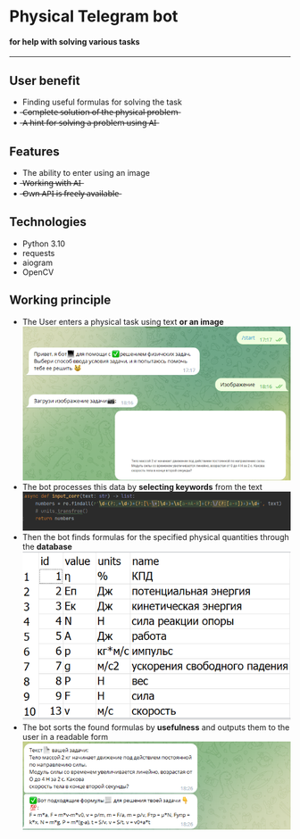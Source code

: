 # Physical Telegram bot
#### for help with solving various tasks

***

## User benefit
* Finding useful formulas for solving the task
* ̶С̶o̶m̶p̶l̶e̶t̶e̶ ̶s̶o̶l̶u̶t̶i̶o̶n̶ ̶o̶f̶ ̶t̶h̶e̶ ̶p̶h̶y̶s̶i̶c̶a̶l̶ ̶p̶r̶o̶b̶l̶e̶m̶
* ̶A̶ ̶h̶i̶n̶t̶ ̶f̶o̶r̶ ̶s̶o̶l̶v̶i̶n̶g̶ ̶a̶ ̶p̶r̶o̶b̶l̶e̶m̶ ̶u̶s̶i̶n̶g̶ ̶A̶I̶

## Features
* The ability to enter using an image
*  ̶W̶o̶r̶k̶i̶n̶g̶ ̶w̶i̶t̶h̶ ̶A̶I̶
*  ̶O̶w̶n̶ ̶A̶P̶I̶ ̶i̶s̶ ̶f̶r̶e̶e̶l̶y̶ ̶a̶v̶a̶i̶l̶a̶b̶l̶e̶

## Technologies
* Python 3.10
* requests
* aiogram
* OpenCV

## Working principle

* The User enters a physical task using text <b>or an image</b>![img1.png](readme_config/img1.png)
* The bot processes this data by <b>selecting keywords</b> from the text ![img4.png](readme_config/img4.png)
* Then the bot finds formulas for the specified physical quantities through the <b>database</b>![img3.png](readme_config/img3.png)
* The bot sorts the found formulas by <b>usefulness</b> and outputs them to the user in a readable form![img2.png](readme_config/img2.png)
